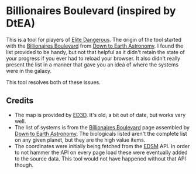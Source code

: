 # Billionaires Boulevard (inspired by DtEA)
This is a tool for players of [Elite Dangerous](https://www.elitedangerous.com/). The origin of the tool started with the [Billionaires Boulevard](https://cmdrs-toolbox.com/billionaires-boulevard) from [Down to Earth Astronomy](https://www.youtube.com/c/DowntoEarthAstronomy). I found the list provided to be handy, but not that helpful as it didn't retain the state of your progress if you ever had to reload your browser. It also didn't really present the list in a manner that gave you an idea of where the systems were in the galaxy.

This tool resolves both of these issues.

## Credits
* The map is provided by [ED3D](https://github.com/gbiobob/ED3D-Galaxy-Map). It's old, a bit out of date, but works very well.
* The list of systems is from the [Billionaires Boulevard](https://cmdrs-toolbox.com/billionaires-boulevard) page assembled by [Down to Earth Astronomy](https://www.youtube.com/c/DowntoEarthAstronomy). The biologicals listed aren't the complete list on any given planet, but they are the high value items.
* The coordinates were initially being fetched from the [EDSM](https://www.edsm.net/) API. In order to not hammer the API on every page load these were eventually added to the source data. This tool would not have happened without that API though.